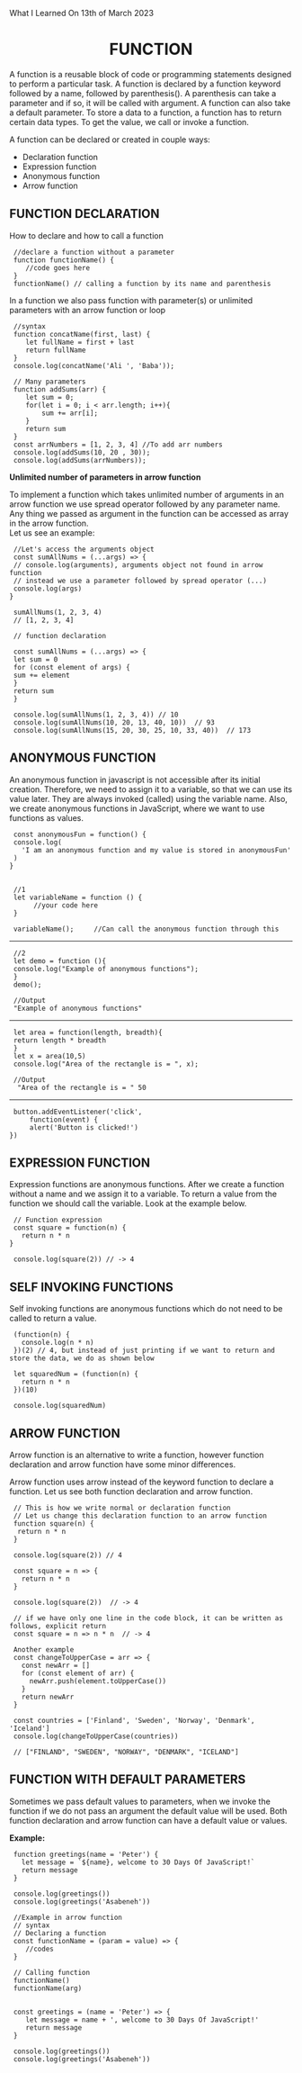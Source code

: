 What I Learned On 13th of March 2023

<h1 style="text-align: center;"> FUNCTION </h1>
<p>A function is a reusable block of code or programming statements designed to perform a particular task. A function is declared by a function keyword followed by a name, followed by parenthesis(). A parenthesis can take a parameter and if so, it will be called with argument. A function can also take a default parameter. To store a data to a function, a function has to return certain data types. To get the value, we call or invoke a function.<br>

A function can be declared or created in couple ways: </p>

<ul>
 <li>Declaration function</li>
 <li>Expression function</li>
 <li>Anonymous function</li>
 <li>Arrow function</li>
</ul>

## FUNCTION DECLARATION
<p>How to declare and how to call a function</p>

     //declare a function without a parameter
     function functionName() {
        //code goes here
     }
     functionName() // calling a function by its name and parenthesis

<p>In a function we also pass function with parameter(s) or unlimited parameters with an arrow function or loop

     //syntax
     function concatName(first, last) {
        let fullName = first + last
        return fullName
     }
     console.log(concatName('Ali ', 'Baba'));

     // Many parameters
     function addSums(arr) {
        let sum = 0;
        for(let i = 0; i < arr.length; i++){
            sum += arr[i];
        }
        return sum
     }
     const arrNumbers = [1, 2, 3, 4] //To add arr numbers
     console.log(addSums(10, 20 , 30));
     console.log(addSums(arrNumbers));

<b>Unlimited number of parameters in arrow function</b>
<p>To implement a function which takes unlimited number of arguments in an arrow function we use spread operator followed by any parameter name. Any thing we passed as argument in the function can be accessed as array in the arrow function.<br> Let us see an example: </p>

     //Let's access the arguments object
     const sumAllNums = (...args) => {
     // console.log(arguments), arguments object not found in arrow function
     // instead we use a parameter followed by spread operator (...)
     console.log(args)
    }

     sumAllNums(1, 2, 3, 4)
     // [1, 2, 3, 4]

     // function declaration

     const sumAllNums = (...args) => {
     let sum = 0
     for (const element of args) {
     sum += element
     }
     return sum
     }

     console.log(sumAllNums(1, 2, 3, 4)) // 10
     console.log(sumAllNums(10, 20, 13, 40, 10))  // 93
     console.log(sumAllNums(15, 20, 30, 25, 10, 33, 40))  // 173

## ANONYMOUS FUNCTION
<p>An anonymous function in javascript is not accessible after its initial creation. Therefore, we need to assign it to a variable, so that we can use its value later. They are always invoked (called) using the variable name. Also, we create anonymous functions in JavaScript, where we want to use functions as values.</p>

     const anonymousFun = function() {
     console.log(
       'I am an anonymous function and my value is stored in anonymousFun'
     )
    }


     //1
     let variableName = function () {
          //your code here
     }

     variableName();     //Can call the anonymous function through this
<hr>

     //2
     let demo = function (){
     console.log("Example of anonymous functions");
     }
     demo();

     //Output
     "Example of anonymous functions"
 <hr>

     let area = function(length, breadth){
     return length * breadth 
     }
     let x = area(10,5) 
     console.log("Area of the rectangle is = ", x);

     //Output
      "Area of the rectangle is = " 50
<hr>

     button.addEventListener('click', 
         function(event) {
         alert('Button is clicked!')
    })


## EXPRESSION FUNCTION
<p>Expression functions are anonymous functions. After we create a function without a name and we assign it to a variable. To return a value from the function we should call the variable. Look at the example below.</p>

     // Function expression
     const square = function(n) {
       return n * n
    }

     console.log(square(2)) // -> 4

## SELF INVOKING FUNCTIONS
<p>Self invoking functions are anonymous functions which do not need to be called to return a value.</p>

     (function(n) {
       console.log(n * n)
     })(2) // 4, but instead of just printing if we want to return and store the data, we do as shown below

     let squaredNum = (function(n) {
       return n * n
     })(10)

     console.log(squaredNum)

## ARROW FUNCTION
<p>Arrow function is an alternative to write a function, however function declaration and arrow function have some minor differences.

Arrow function uses arrow instead of the keyword function to declare a function. Let us see both function declaration and arrow function.</p>

     // This is how we write normal or declaration function
     // Let us change this declaration function to an arrow function
     function square(n) {
      return n * n
     }

     console.log(square(2)) // 4

     const square = n => {
       return n * n
     }

     console.log(square(2))  // -> 4

     // if we have only one line in the code block, it can be written as follows, explicit return
     const square = n => n * n  // -> 4

     Another example
     const changeToUpperCase = arr => {
       const newArr = []
       for (const element of arr) {
         newArr.push(element.toUpperCase())
       }
       return newArr
     }

     const countries = ['Finland', 'Sweden', 'Norway', 'Denmark', 'Iceland']
     console.log(changeToUpperCase(countries))

     // ["FINLAND", "SWEDEN", "NORWAY", "DENMARK", "ICELAND"]

## FUNCTION WITH DEFAULT PARAMETERS
<p> Sometimes we pass default values to parameters, when we invoke the function if we do not pass an argument the default value will be used. Both function declaration and arrow function can have a default value or values.</p>

<b>Example: </b>

     function greetings(name = 'Peter') {
       let message = `${name}, welcome to 30 Days Of JavaScript!`
       return message
     }

     console.log(greetings())
     console.log(greetings('Asabeneh'))

     //Example in arrow function
     // syntax
     // Declaring a function
     const functionName = (param = value) => {
        //codes
     }

     // Calling function
     functionName()
     functionName(arg)


     const greetings = (name = 'Peter') => {
        let message = name + ', welcome to 30 Days Of JavaScript!'
        return message
     }

     console.log(greetings())
     console.log(greetings('Asabeneh'))







